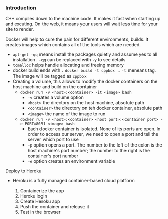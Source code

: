### Introduction
C++ compiles down to the machine code. It makes it fast when starting up and excuting. On the web, it means your users will wait less time for your site to render.

Docker will help to cure the pain for different environments, builds. It creates images which contains all of the tools which are needed.
- `apt-get -qq` means install the packages quietly and assume yes to all installation . `-qq` can be replaced with `-y` to see details
- `tcmalloc` helps handle allocating and freeing memory
- docker build ends with `.` `docker build -t cppbox .`. `-t` meneans tag. The image will be tagged as `cppbox`
- Creating a volume, this allows to modify the docker containers on the host machine and build on the container
    - `docker run -v <host>:<container> -it <image> bash`
        - `-v` creates a volume option
        - `<host>` the directory on the host machine, absolute path
        - `<container>` the directory on teh docker container, absolute path
        - `<image>` the name of the image to run
    - `docker run -v <host>:<container> <host port>:<container port> -e PORT=8081 <image> bash`
        - Each docker container is isolated. None of its ports are open. In order to access our server, we need to open a port and tell the server which port to use
        - `-p` option opens a port. The number to the left of the colon is the host machine's port number; the number to the right is the container's port number
        - `-e` option creates an environment variable

Deploy to Heroku
- Heroku is a fully managed container-based cloud platform

    1. Containerize the app
    2. Heroku login
    3. Create Heroku app
    4. Push the container and release it
    5. Test in the browser
